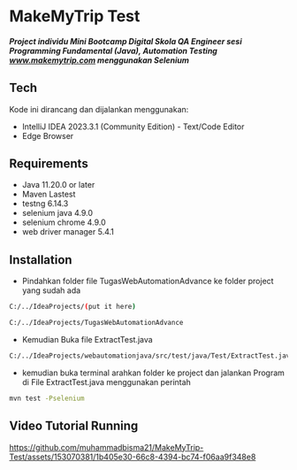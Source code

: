 # MakeMyTrip Test
##### Project individu Mini Bootcamp Digital Skola QA Engineer sesi Programming Fundamental (Java), Automation Testing www.makemytrip.com menggunakan Selenium 

## Tech

Kode ini dirancang dan dijalankan menggunakan:

- IntelliJ IDEA 2023.3.1 (Community Edition) - Text/Code Editor
- Edge Browser

## Requirements

- Java 11.20.0 or later
- Maven Lastest
- testng 6.14.3
- selenium java 4.9.0
- selenium chrome 4.9.0
- web driver manager 5.4.1

## Installation

- Pindahkan folder file TugasWebAutomationAdvance ke folder project yang sudah ada

```sh
C:/../IdeaProjects/(put it here)
```
```sh
C:/../IdeaProjects/TugasWebAutomationAdvance
```
- Kemudian Buka file ExtractTest.java
```sh
C:/../IdeaProjects/webautomationjava/src/test/java/Test/ExtractTest.java
```
- kemudian buka terminal arahkan folder ke project dan jalankan Program di File ExtractTest.java menggunakan perintah
```sh
mvn test -Pselenium
```
## Video Tutorial Running


https://github.com/muhammadbisma21/MakeMyTrip-Test/assets/153070381/1b405e30-66c8-4394-bc74-f06aa9f348e8

